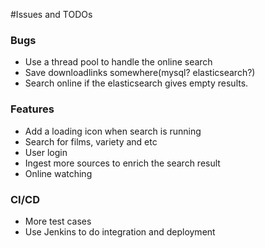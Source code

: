 #Issues and TODOs
### Bugs
* Use a thread pool to handle the online search
* Save downloadlinks somewhere(mysql? elasticsearch?)
* Search online if the elasticsearch gives empty results.

### Features
* Add a loading icon when search is running
* Search for films, variety and etc
* User login
* Ingest more sources to enrich the search result
* Online watching

### CI/CD
* More test cases
* Use Jenkins to do integration and deployment
